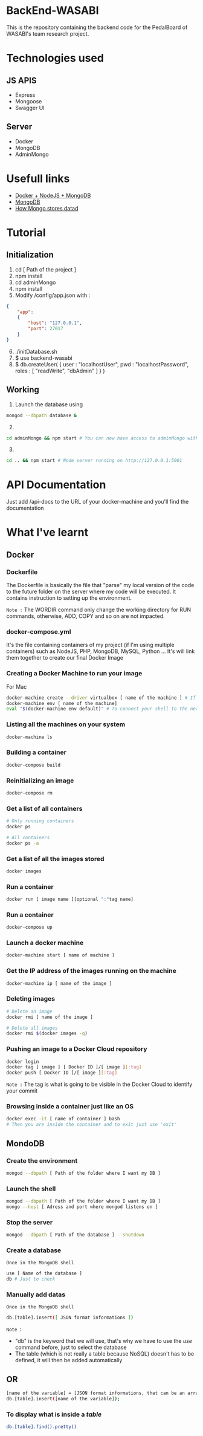 # BackEnd-WASABI

This is the repository containing the backend code for the PedalBoard of WASABI's team research project.

# Technologies used

## JS APIS

- Express
- Mongoose
- Swagger UI

## Server

- Docker
- MongoDB
- AdminMongo

# Usefull links

- [Docker + NodeJS + MongoDB](https://medium.com/statuscode/dockerising-a-node-js-and-mongodb-app-d22047e2806f)
- [MongoDB](https://closebrace.com/tutorials/2017-03-02/the-dead-simple-step-by-step-guide-for-front-end-developers-to-getting-up-and-running-with-nodejs-express-and-mongodb)
- [How Mongo stores datad](https://www.slideshare.net/mdirolf/inside-mongodb-the-internals-of-an-opensource-database)

# Tutorial

## Initialization

1. cd [ Path of the project ]
2. npm install
3. cd adminMongo
4. npm install
5. Modify /config/app.json with :
```json
{
	"app":
	{
		"host": "127.0.0.1",
		"port": 27017
	}
}
```
6. ./initDatabase.sh
7. $ use backend-wasabi
8. $ db.createUser( { user : "localhostUser", pwd : "localhostPassword", roles : [ "readWrite", "dbAdmin" ] } )

## Working

1. Launch the database using
```sh
mongod --dbpath database &
```
2.
```sh
cd adminMongo && npm start # You can now have access to adminMongo with http://127.0.0.1:1234
```
3.
```sh
cd .. && npm start # Node server running on http://127.0.0.1:5001
```



# API Documentation

Just add /api-docs to the URL of your docker-machine and you'll find the documentation

# What I've learnt

## Docker

### Dockerfile

The Dockerfile is basically the file that "parse" my local version of the code to the future folder on the server where my code will be executed. It contains instruction to setting up the environment.

`Note :` The WORDIR command only change the working directory for RUN commands, otherwise, ADD, COPY and so on are not impacted.

### docker-compose.yml

It's the file containing containers of my project (if I'm using multiple containers) such as NodeJS, PHP, MongoDB, MySQL, Python ...
It's will link them together to create our final Docker Image

### Creating a Docker Machine to run your image

For Mac
```sh
docker-machine create --driver virtualbox [ name of the machine ] # If there is no machine on your system, call your first one default
docker-machine env [ name of the machine]
eval "$(docker-machine env default)" # To connect your shell to the new machine
```

### Listing all the machines on your system

```sh
docker-machine ls
```

### Building a container

```sh
docker-compose build
```

### Reinitializing an image

```sh
docker-compose rm
```

### Get a list of all containers

```sh
# Only running containers
docker ps

# All containers
docker ps -a
```

### Get a list of all the images stored

```sh
docker images
```

### Run a container

```sh
docker run [ image name ][optional ":"tag name]
```

### Run a container

```sh
docker-compose up
```

### Launch a docker machine

```sh
docker-machine start [ name of machine ]
```

### Get the IP address of the images running on the machine

```sh
docker-machine ip [ name of the image ]
```

### Deleting images

```sh
# Delete an image
docker rmi [ name of the image ]

# Delete all images
docker rmi $(docker images -q)
```

### Pushing an image to a Docker Cloud repository

```sh
docker login
docker tag [ image ] [ Docker ID ]/[ image ][:tag]
docker push [ Docker ID ]/[ image ][:tag]
```

`Note :` The tag is what is going to be visible in the Docker Cloud to identify your commit

### Browsing inside a container just like an OS

```sh
docker exec -it [ name of container ] bash
# Then you are inside the container and to exit just use 'exit'
```

## MondoDB

### Create the environment

```sh
mongod --dbpath [ Path of the folder where I want my DB ]
```

### Launch the shell

```sh
mongod --dbpath [ Path of the folder where I want my DB ]
mongo --host [ Adress and port where mongod listens on ]
```

### Stop the server

```sh
mongod --dbpath [ Path of the database ] --shutdown
```

### Create a database

`Once in the MongoDB shell`
```sh
use [ Name of the database ]
db # Just to check
```

### Manually add datas

`Once in the MongoDB shell`
```sh
db.[table].insert([ JSON format informations ])
```

`Note `:
- "db" is the keyword that we will use, that's why we have to use the _use_ command before, just to select the database
- The table (which is not really a table because NoSQL) doesn't has to be defined, it will then be added automatically

<h2><bold>OR</bold></h2>

```sh
[name of the variable] = [JSON format informations, that can be an array of course]
db.[table].insert([name of the variable]);
```

### To display what is inside a _table_

```sh
db.[table].find().pretty()
```
